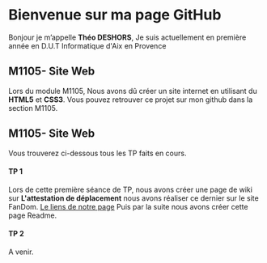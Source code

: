 # Bienvenue sur ma page GitHub

Bonjour je m’appelle **Théo DESHORS**, Je suis actuellement en première année en D.U.T Informatique d'Aix en Provence

## M1105- Site Web 

Lors du module M1105, Nous avons dû créer un site internet en utilisant du **HTML5** et **CSS3**.
Vous pouvez retrouver ce projet sur mon github dans la section M1105.

## M1105- Site Web 
Vous trouverez ci-dessous tous les TP faits en cours.
####  TP 1
Lors de cette première séance de TP, nous avons créer une page de wiki sur **L'attestation de déplacement** nous avons réaliser ce dernier sur le site FanDom. [Le liens de notre page](https://lattestation-de-deplacement.fandom.com/fr/wiki/Histoire)
Puis par la suite nous avons créer cette page Readme.
####  TP 2
A venir.








